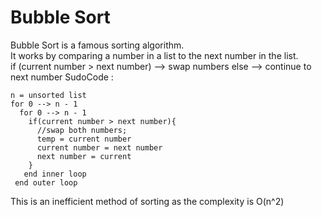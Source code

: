 # Bubble Sort
Bubble Sort is a famous sorting algorithm.<br>
It works by comparing a number in a list to the next number in the list.<br>
  if (current number > next number) --> swap numbers
  else --> continue to next number
SudoCode :<br>
```
n = unsorted list
for 0 --> n - 1
  for 0 --> n - 1
    if(current number > next number){
      //swap both numbers;
      temp = current number
      current number = next number
      next number = current
    }
   end inner loop
 end outer loop
```
This is an inefficient method of sorting as the complexity is O(n^2)
